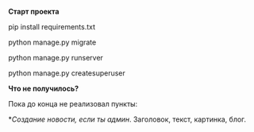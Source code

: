 **Старт проекта**

pip install requirements.txt

python manage.py migrate

python manage.py runserver

python manage.py createsuperuser

**Что не получилось?**

Пока до конца не реализовал пункты:

**Создание новости, если ты админ*. Заголовок, текст, картинка, блог.